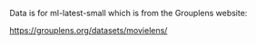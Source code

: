 Data is for ml-latest-small which is from the Grouplens website:

https://grouplens.org/datasets/movielens/